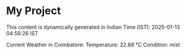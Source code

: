 # My Project

This content is dynamically generated in Indian Time (IST): 2025-01-13 04:58:26 IST


Current Weather in Coimbatore:
Temperature: 22.88 °C
Condition: mist
